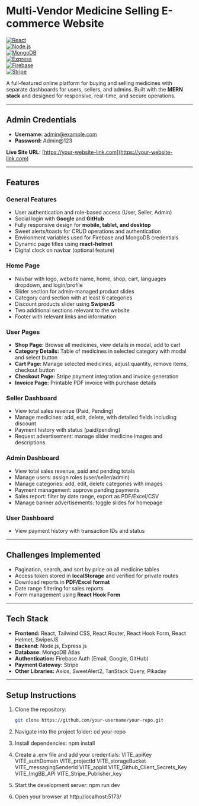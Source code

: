 # Multi-Vendor Medicine Selling E-commerce Website


[![React](https://img.shields.io/badge/React-17.0.2-blue?logo=react)](https://reactjs.org/)  
[![Node.js](https://img.shields.io/badge/Node.js-18.0-green?logo=node.js)](https://nodejs.org/)  
[![MongoDB](https://img.shields.io/badge/MongoDB-6.0.2-brightgreen?logo=mongodb)](https://www.mongodb.com/)  
[![Express](https://img.shields.io/badge/Express-4.18.2-black?logo=express)](https://expressjs.com/)  
[![Firebase](https://img.shields.io/badge/Firebase-9.22-yellow?logo=firebase)](https://firebase.google.com/)  
[![Stripe](https://img.shields.io/badge/Stripe-8.0-purple?logo=stripe)](https://stripe.com/)  


A full-featured online platform for buying and selling medicines with separate dashboards for users, sellers, and admins. Built with the **MERN stack** and designed for responsive, real-time, and secure operations.

---

## Admin Credentials
- **Username:** admin@example.com  
- **Password:** Admin@123  

**Live Site URL:** [https://your-website-link.com](https://your-website-link.com)

---

## Features

### General Features
- User authentication and role-based access (User, Seller, Admin)  
- Social login with **Google** and **GitHub**  
- Fully responsive design for **mobile, tablet, and desktop**  
- Sweet alerts/toasts for CRUD operations and authentication  
- Environment variables used for Firebase and MongoDB credentials  
- Dynamic page titles using **react-helmet**  
- Digital clock on navbar (optional feature)  

### Home Page
- Navbar with logo, website name, home, shop, cart, languages dropdown, and login/profile  
- Slider section for admin-managed product slides  
- Category card section with at least 6 categories  
- Discount products slider using **SwiperJS**  
- Two additional sections relevant to the website  
- Footer with relevant links and information  

### User Pages
- **Shop Page:** Browse all medicines, view details in modal, add to cart  
- **Category Details:** Table of medicines in selected category with modal and select button  
- **Cart Page:** Manage selected medicines, adjust quantity, remove items, checkout button  
- **Checkout Page:** Stripe payment integration and invoice generation  
- **Invoice Page:** Printable PDF invoice with purchase details  

### Seller Dashboard
- View total sales revenue (Paid, Pending)  
- Manage medicines: add, edit, delete, with detailed fields including discount  
- Payment history with status (paid/pending)  
- Request advertisement: manage slider medicine images and descriptions  

### Admin Dashboard
- View total sales revenue, paid and pending totals  
- Manage users: assign roles (user/seller/admin)  
- Manage categories: add, edit, delete categories with images  
- Payment management: approve pending payments  
- Sales report: filter by date range, export as PDF/Excel/CSV  
- Manage banner advertisements: toggle slides for homepage  

### User Dashboard
- View payment history with transaction IDs and status  

---

## Challenges Implemented
- Pagination, search, and sort by price on all medicine tables  
- Access token stored in **localStorage** and verified for private routes  
- Download reports in **PDF/Excel format**  
- Date range filtering for sales reports  
- Form management using **React Hook Form**  

---

## Tech Stack
- **Frontend:** React, Tailwind CSS, React Router, React Hook Form, React Helmet, SwiperJS  
- **Backend:** Node.js, Express.js  
- **Database:** MongoDB Atlas  
- **Authentication:** Firebase Auth (Email, Google, GitHub)  
- **Payment Gateway:** Stripe  
- **Other Libraries:** Axios, SweetAlert2, TanStack Query, Pikaday  

---

## Setup Instructions
1. Clone the repository:  
   ```bash
   git clone https://github.com/your-username/your-repo.git

2. Navigate into the project folder:
    cd your-repo

3. Install dependencies:
    npm install

4. Create a .env file and add your credentials:
    VITE_apiKey
    VITE_authDomain
    VITE_projectId
    VITE_storageBucket
    VITE_messagingSenderId
    VITE_appId
    VITE_Github_Client_Secrets_Key
    VITE_ImgBB_API
    VITE_Stripe_Publisher_key

5. Start the development server:
    npm run dev

6. Open your browser at http://localhost:5173/

